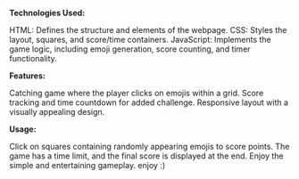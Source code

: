 **Technologies Used:**

HTML: Defines the structure and elements of the webpage.
CSS: Styles the layout, squares, and score/time containers.
JavaScript: Implements the game logic, including emoji generation, score counting, and timer functionality.

**Features:**

Catching game where the player clicks on emojis within a grid.
Score tracking and time countdown for added challenge.
Responsive layout with a visually appealing design.

**Usage:**

Click on squares containing randomly appearing emojis to score points.
The game has a time limit, and the final score is displayed at the end.
Enjoy the simple and entertaining gameplay. enjoy :)
